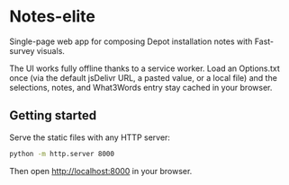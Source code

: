 # Notes-elite

Single-page web app for composing Depot installation notes with Fast-survey visuals.

The UI works fully offline thanks to a service worker. Load an Options.txt once (via the default jsDelivr URL, a pasted value, or a local file) and the selections, notes, and What3Words entry stay cached in your browser.

## Getting started

Serve the static files with any HTTP server:

```bash
python -m http.server 8000
```

Then open <http://localhost:8000> in your browser.
